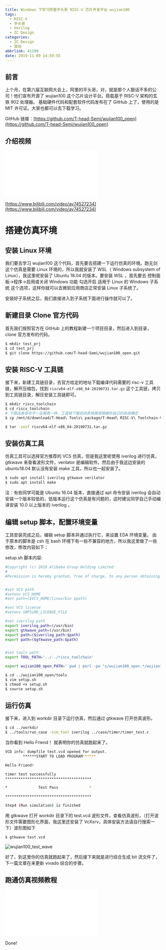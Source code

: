 ```yaml
---
title: Windows 下学习阿里平头哥 RISC-V 芯片开发平台 wujian100
tags:
  - RISC-V
  - 平头哥
  - Verilog
  - IC Design
categories:
  - IC Design
  - 其他
abbrlink: 41199
date: 2019-11-09 14:59:55
---
```


## 前言

上个月，在第六届互联网大会上，阿里的平头哥，对，就是那个人狠话不多的公司！他们宣布开源了 wujian100 这个芯片设计平台。搭载基于 RISC-V 架构的玄铁 902 处理器。
基础硬件代码和配套软件代码发布在了 GitHub 上了，使用的是 MIT 许可证。大家也都可以去下载学习。

GitHub 链接：[https://github.com/T-head-Semi/wujian100_open](https://github.com/T-head-Semi/wujian100_open)

## 介绍视频

<iframe src="//player.bilibili.com/player.html?aid=74527234&bvid=BV1cE411B7xi&cid=127477207&p=1" scrolling="no" border="0" frameborder="no" framespacing="0" allowfullscreen="true"> </iframe>

[https://www.bilibili.com/video/av74527234](https://www.bilibili.com/video/av74527234)

# 搭建仿真环境

## 安装 Linux 环境

我们要去学习 wujian100 这个代码，首先要去搭建一下运行仿真的环境。跑无剑这个仿真是需要 Linux 环境的，所以我就安装了 WSL（ Windows subsystem of Linux），我这里呢安装了 Ubuntu 18.04 的版本。要安装 WSL ，首先要去 控制面板->程序->启用或关闭 Windows 功能 勾选开启 适用于 Linux 的 Windows 子系统 这个选项，这样你就可以去微软应用商店正常安装 Linux 子系统了。

安装好子系统之后，我们直接进入到子系统下面进行操作就可以了。

## 新建目录 Clone 官方代码

首先我们按照官方在 GitHub 上的教程新建一个项目目录，然后进入到目录， clone 官方发布的代码。

```bash
$ mkdir test_prj
$ cd test_prj
$ git clone https://github.com/T-head-Semi/wujian100_open.git
```

## 安装 RISC-V 工具链

接下来，新建工具链目录，去官方给定的地址下载编译代码需要的 risc-v 工具链，解开压缩包，找到 `riscv64-elf-x86_64-20190731.tar.gz` 这个工具链，拷贝到工具链目录，解压安装工具链即可。

```bash
$ mkdir riscv_toolchain
$ cd riscv_toolchain
# 下面这条命令不一定跟我一样，工具链下载后的具体路径根据你自己的系统确定
$ cp /mnt/d/download/T-Head\ Tools\ package/T-Head\ RISC-V\ Toolchain-V1.2.2/riscv64-elf-x86_64-20190731.tar.gz ./

$ tar -zxvf riscv64-elf-x86_64-20190731.tar.gz
```

## 安装仿真工具

仿真工具可以选择官方推荐的 VCS 仿真，但是我这里呢使用 iverilog 进行仿真， gtkwave 来查看波形文件，verilator 是编辑软件。然后由于我这边安装的 ubuntu18.04 默认没有安装 make 工具，所以也一起安装了。

```bash
$ sudo apt install iverilog gtkwave verilator
$ sudo apt install make
```

注：有些同学可能是 Ubuntu 16.04 版本，直接通过 apt 命令安装 iverilog 会自动安装一个版本较低的，低版本运行这个仿真是有问题的，这时建议同学自己手动编译安装 10.0 以上版本的 iverilog 。

## 编辑 setup 脚本，配置环境变量

工具安装完成之后，编辑 setup 脚本并通过执行它，来设置 EDA 环境变量。
由于原本的脚本是 csh 在 bash 环境下有一些不兼容的地方，所以我这里做了一些修改，修改内容如下：

setup.sh 脚本内容:
```bash
#Copyright (c) 2019 Alibaba Group Holding Limited
#
#Permission is hereby granted, free of charge, to any person obtaining a copy of this software and associated documentation files (the "Software"), to deal in the Software without restriction, including without limitation the rights to use, copy, modify, merge, publish, distribute, sublicense, and/or sell copies of the Software, and to permit persons to whom the Software is furnished to do so, subject to the following conditions:


#set VCS path
#setenv VCS_HOME
#set path=($VCS_HOME/linux/bin $path)

#set VCS license
#setenv SNPSLMD_LICENSE_FILE

#set iverilog path
export iverilog_path=(/usr/bin)
export gtkwave_path=(/usr/bin)
export path=($iverilog_path:$path)
export path=($gtkwave_path:$path)


#set tools path
export TOOL_PATH='../../riscv_toolchain'

export wujian100_open_PATH='`pwd | perl -pe "s/wujian100_open.*/wujian100_open\//"`'
```

```bash
$ cd ../wujian100_open/tools
$ vim setup.sh
$ chmod +x setup.sh
$ source setup.sh
```

## 运行仿真
接下来，进入到 workdir 目录下运行仿真，然后通过 gtkwave 打开仿真波形。

```bash
$ cd ../workdir
$ ../tools/run_case -sim_tool iverilog ../case/timer/timer_test.c
```

当你看到 Hello Friend！ 就表明你的仿真就跑起来了。

```bash
VCD info: dumpfile test.vcd opened for output.
        ******START TO LOAD PROGRAM******

Hello Friend!

timer test successfully
***************************************

*              Test Pass              *

***************************************

Step4 (Run simulation) is finished
```

用 gtkwave 打开 workdir 目录下的 test.vcd 波形文件，查看仿真波形，（打开波形文件需要图形化界面，我这里还安装了 VcXsrv，具体安装方法请自行搜索一下）波形图如下

```bash
$ gtkwave test.vcd
```

![wujian100_test_wave](https://s2.ax1x.com/2019/11/24/MOr25R.png)


好了，到这里你的仿真就跑起来了，然后接下来就是进行综合生成 bit 流文件了，下一篇文章在来更新 vivado 综合的步骤。

## 跑通仿真视频教程

<iframe src="//player.bilibili.com/player.html?aid=76320581&amp;cid=130546912&amp;page=1" scrolling="no" border="0" frameborder="no" framespacing="0" allowfullscreen="true" width: 100%; height: 100%;></iframe>

Done!
